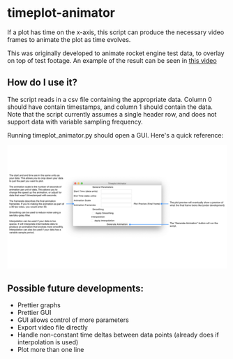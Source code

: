# timeplot-animator
If a plot has time on the x-axis, this script can produce the necessary video frames to animate the plot as time evolves.

This was originally developed to animate rocket engine test data, to overlay on top of test footage. An example of the result can be seen in [this video](https://www.youtube.com/watch?v=liMpHmOH-Bc "UXO - Kismet Static Fire #2")

## How do I use it?
The script reads in a csv file containing the appropriate data. Column 0 should have contain timestamps, and column 1 should contain the data. Note that the script currently assumes a single header row, and does not support data with variable sampling frequency.

Running timeplot_animator.py should open a GUI. Here's a quick reference:

![alt text](https://github.com/thatfellarobin/timeplot-animator/blob/gui/keyCAD_timeplotanim/keyCAD_timeplotanim.001.jpeg "WHAT DOES UR GUI MEAN BRO")

## Possible future developments:
- Prettier graphs
- Prettier GUI
- GUI allows control of more parameters
- Export video file directly
- Handle non-constant time deltas between data points (already does if interpolation is used)
- Plot more than one line

